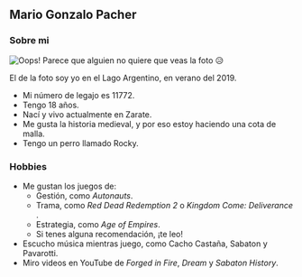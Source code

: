 ## Mario Gonzalo Pacher
### Sobre mi
![Oops! Parece que alguien no quiere que veas la foto 😥](https://avatars.githubusercontent.com/u/80929629?s=460&u=6176e855c2a2fc4b9f7e52158a6ec175292aec61&v=4)

El de la foto soy yo en el Lago Argentino, en verano del 2019.
* Mi número de legajo es 11772.
* Tengo 18 años.
* Nací y vivo actualmente en Zarate.
* Me gusta la historia medieval, y por eso estoy haciendo una cota de malla.
* Tengo un perro llamado Rocky.
### Hobbies
* Me gustan los juegos de: 
    * Gestión, como *Autonauts*.
    * Trama, como *Red Dead Redemption 2* o *Kingdom Come: Deliverance* .
    * Estrategia, como *Age of Empires*.
    * Si tenes alguna recomendación, ¡te leo!
* Escucho música mientras juego, como Cacho Castaña, Sabaton y Pavarotti.
* Miro videos en YouTube de *Forged in Fire*, *Dream* y *Sabaton History*.
